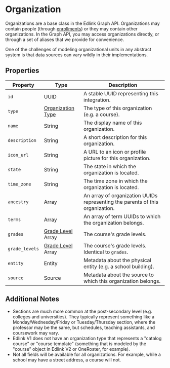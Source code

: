 # Organization

Organizations are a base class in the Edlink Graph API. Organizations may contain people (through [enrollments](/docs/graph/enrollments)) or they may contain other organizations. In the Graph API, you may access organizations directly, or through a set of aliases that we provide for convenience.

One of the challenges of modeling organizational units in any abstract system is that data sources can vary wildly in their implementations.

## Properties

| Property       | Type                                         | Description                                                                   |
|----------------|----------------------------------------------|-------------------------------------------------------------------------------|
| `id`           | UUID                                         | A stable UUID representing this integration.                                  |
| `type`         | [Organization Type](enums/organization-type) | The type of this organization (e.g. a course).                                |
| `name`         | String                                       | The display name of this organization.                                        |
| `description`  | String                                       | A short description for this organization.                                    |
| `icon_url`     | String                                       | A URL to an icon or profile picture for this organization.                    |
| `state`        | String                                       | The state in which the organization is located.                               |
| `time_zone`    | String                                       | The time zone in which the organization is located.                           |
| `ancestry`     | Array                                        | An array of organization UUIDs representing the parents of this organization. |
| `terms`        | Array                                        | An array of term UUIDs to which the organization belongs.                     |
| `grades`       | [Grade Level](enums/grade-level) Array       | The course's grade levels.                                                    |
| `grade_levels` | [Grade Level](enums/grade-level) Array       | The course's grade levels. Identical to `grades`.                             |
| `entity`       | Entity                                       | Metadata about the physical entity (e.g. a school building).                  |
| `source`       | Source                                       | Metadata about the source to which this organization belongs.                 |

## Additional Notes

* Sections are much more common at the post-secondary level (e.g. colleges and universities). They typically represent something like a Monday/Wednesday/Friday or Tuesday/Thursday section, where the professor may be the same, but schedules, teaching assistants, and coursework may vary.
* Edlink V1 does not have an organization type that represents a "catalog course" or "course template" (something that is modeled by the "course" object in Edlink V2 or OneRoster, for example).
* Not all fields will be available for all organizations. For example, while a school may have a street address, a course will not.
